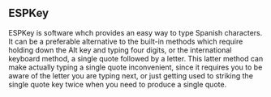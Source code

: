 
ESPKey
------
ESPKey is software whch provides an easy way to type Spanish characters. It can be a preferable alternative to the built-in methods which require holding down the Alt key and typing four digits, or the international keyboard method, a single quote followed by a letter. This latter method can make actually typing a single quote inconvenient, since it requires you to be aware of the letter you are typing next, or just getting used to striking the single quote key twice when you need to produce a single quote. 

